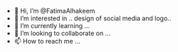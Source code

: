 - 👋 Hi, I’m @FatimaAlhakeem
- 👀 I’m interested in .. design of social media and logo..
- 🌱 I’m currently learning ...
- 💞️ I’m looking to collaborate on ...
- 📫 How to reach me ...

<!---
FatimaAlhakeem/FatimaAlhakeem is a ✨ special ✨ repository because its `README.md` (this file) appears on your GitHub profile.
You can click the Preview link to take a look at your changes.
--->
